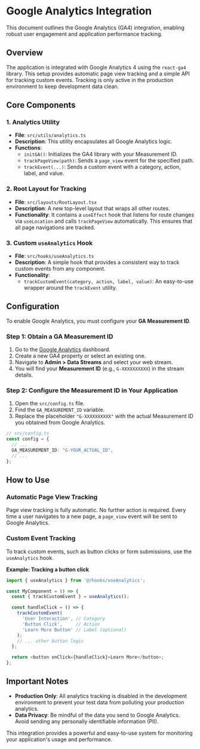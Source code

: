 # Google Analytics Integration

This document outlines the Google Analytics (GA4) integration, enabling robust user engagement and application performance tracking.

## Overview

The application is integrated with Google Analytics 4 using the `react-ga4` library. This setup provides automatic page view tracking and a simple API for tracking custom events. Tracking is only active in the production environment to keep development data clean.

## Core Components

### 1. **Analytics Utility**
- **File**: `src/utils/analytics.ts`
- **Description**: This utility encapsulates all Google Analytics logic.
- **Functions**:
    - `initGA()`: Initializes the GA4 library with your Measurement ID.
    - `trackPageView(path)`: Sends a `page_view` event for the specified path.
    - `trackEvent(...)`: Sends a custom event with a category, action, label, and value.

### 2. **Root Layout for Tracking**
- **File**: `src/layouts/RootLayout.tsx`
- **Description**: A new top-level layout that wraps all other routes.
- **Functionality**: It contains a `useEffect` hook that listens for route changes via `useLocation` and calls `trackPageView` automatically. This ensures that all page navigations are tracked.

### 3. **Custom `useAnalytics` Hook**
- **File**: `src/hooks/useAnalytics.ts`
- **Description**: A simple hook that provides a consistent way to track custom events from any component.
- **Functionality**:
    - `trackCustomEvent(category, action, label, value)`: An easy-to-use wrapper around the `trackEvent` utility.

## Configuration

To enable Google Analytics, you must configure your **GA Measurement ID**.

### **Step 1: Obtain a GA Measurement ID**

1.  Go to the [Google Analytics](https://analytics.google.com/) dashboard.
2.  Create a new GA4 property or select an existing one.
3.  Navigate to **Admin > Data Streams** and select your web stream.
4.  You will find your **Measurement ID** (e.g., `G-XXXXXXXXXX`) in the stream details.

### **Step 2: Configure the Measurement ID in Your Application**

1.  Open the `src/config.ts` file.
2.  Find the `GA_MEASUREMENT_ID` variable.
3.  Replace the placeholder `"G-XXXXXXXXXX"` with the actual Measurement ID you obtained from Google Analytics.

```typescript
// src/config.ts
const config = {
  // ...
  GA_MEASUREMENT_ID: "G-YOUR_ACTUAL_ID",
  // ...
};
```

## How to Use

### **Automatic Page View Tracking**
Page view tracking is fully automatic. No further action is required. Every time a user navigates to a new page, a `page_view` event will be sent to Google Analytics.

### **Custom Event Tracking**
To track custom events, such as button clicks or form submissions, use the `useAnalytics` hook.

**Example: Tracking a button click**

```javascript
import { useAnalytics } from '@/hooks/useAnalytics';

const MyComponent = () => {
  const { trackCustomEvent } = useAnalytics();

  const handleClick = () => {
    trackCustomEvent(
      'User Interaction', // Category
      'Button Click',     // Action
      'Learn More Button' // Label (optional)
    );
    // ... other button logic
  };

  return <button onClick={handleClick}>Learn More</button>;
};
```

## Important Notes

- **Production Only**: All analytics tracking is disabled in the development environment to prevent your test data from polluting your production analytics.
- **Data Privacy**: Be mindful of the data you send to Google Analytics. Avoid sending any personally identifiable information (PII).

This integration provides a powerful and easy-to-use system for monitoring your application's usage and performance. 